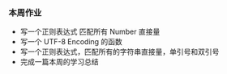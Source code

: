 ### 本周作业
* 写一个正则表达式 匹配所有 Number 直接量
* 写一个 UTF-8 Encoding 的函数
* 写一个正则表达式，匹配所有的字符串直接量，单引号和双引号
* 完成一篇本周的学习总结